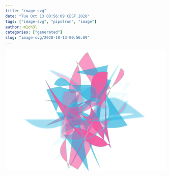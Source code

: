 ```yaml
---
title: "image-svg"
date: "Tue Oct 13 00:56:09 CEST 2020"
tags: ["image-svg", "pipotron", "image"]
author: m1ch3l
categories: ["generated"]
slug: "image-svg/2020-10-13-00:56:09"
---
```


![](image.svg)
